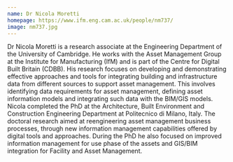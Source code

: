 ```yaml
---
name: Dr Nicola Moretti
homepage: https://www.ifm.eng.cam.ac.uk/people/nm737/
image: nm737.jpg
---
```

Dr Nicola Moretti is a research associate at the Engineering Department of the University of Cambridge.
He works with the Asset Management Group at the Institute for Manufacturing (IfM) and is part of
the Centre for Digital Built Britain (CDBB). His research focuses on developing and demonstrating
effective approaches and tools for integrating building and infrastructure data from different
sources to support asset management. This involves identifying data requirements for asset management,
defining asset information models and integrating such data with the BIM/GIS models. Nicola completed
the PhD at the Architecture, Built Environment and Construction Engineering Department at Politecnico
di Milano, Italy. The doctoral research aimed at reengineering asset management business processes,
through new information management capabilities offered by digital tools and approaches. During
the PhD he also focused on improved information management for use phase of the assets and GIS/BIM
integration for Facility and Asset Management.
